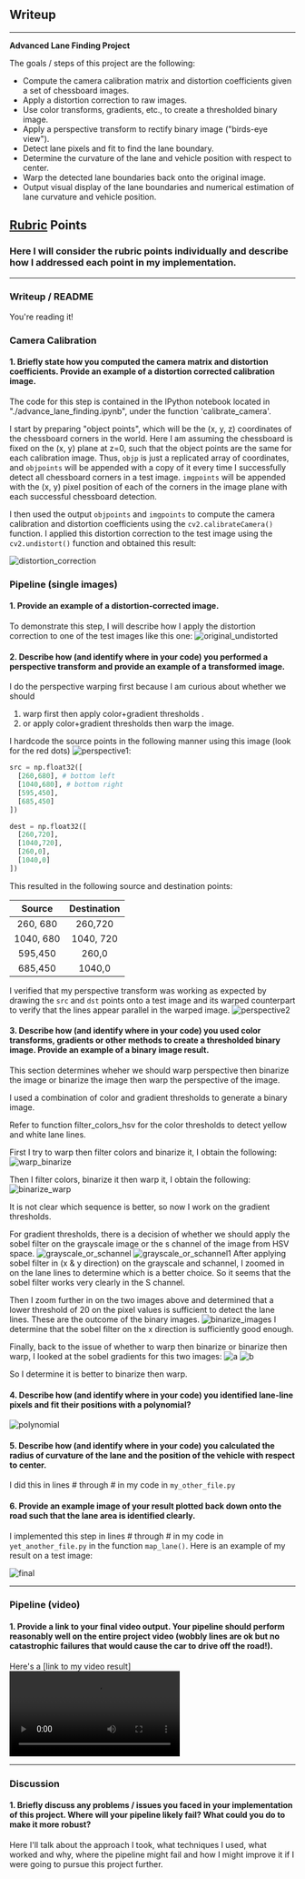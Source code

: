 ## Writeup

---

**Advanced Lane Finding Project**

The goals / steps of this project are the following:

* Compute the camera calibration matrix and distortion coefficients given a set of chessboard images.
* Apply a distortion correction to raw images.
* Use color transforms, gradients, etc., to create a thresholded binary image.
* Apply a perspective transform to rectify binary image ("birds-eye view").
* Detect lane pixels and fit to find the lane boundary.
* Determine the curvature of the lane and vehicle position with respect to center.
* Warp the detected lane boundaries back onto the original image.
* Output visual display of the lane boundaries and numerical estimation of lane curvature and vehicle position.

[//]: # (Image References)

[video1]: ./project_video.lanes.mp4 "Video"

[distortion_correction]: output_images/distortion_correction.png "before and after correction"
[original_undistorted]: output_images/original_undistorted.png "before and after correction"
[perspective1]: output_images/perspective1.png
[perspective2]: output_images/perspective2.png
[binarize_warp]: output_images/binarize_warp.png
[warp_binarize]: output_images/warp_binarize.png
[grayscale_or_schannel]: output_images/grayscale_or_schannel.png
[grayscale_or_schannel1]: output_images/grayscale_or_schannel_1.png
[binarize_images]: output_images/binarize_images.png
[a]: output_images/a.png
[b]: output_images/b.png
[polynomial]: output_images/polynomial.png
[final]: output_images/final.png

## [Rubric](https://review.udacity.com/#!/rubrics/571/view) Points

### Here I will consider the rubric points individually and describe how I addressed each point in my implementation.  

---

### Writeup / README

You're reading it!

### Camera Calibration

#### 1. Briefly state how you computed the camera matrix and distortion coefficients. Provide an example of a distortion corrected calibration image.

The code for this step is contained in the IPython notebook located in "./advance_lane_finding.ipynb", under the function 'calibrate_camera'.

I start by preparing "object points", which will be the (x, y, z) coordinates of the chessboard corners in the world. Here I am assuming the chessboard is fixed on the (x, y) plane at z=0, such that the object points are the same for each calibration image.  Thus, `objp` is just a replicated array of coordinates, and `objpoints` will be appended with a copy of it every time I successfully detect all chessboard corners in a test image.  `imgpoints` will be appended with the (x, y) pixel position of each of the corners in the image plane with each successful chessboard detection.  

I then used the output `objpoints` and `imgpoints` to compute the camera calibration and distortion coefficients using the `cv2.calibrateCamera()` function.  I applied this distortion correction to the test image using the `cv2.undistort()` function and obtained this result: 

![distortion_correction]

### Pipeline (single images)

#### 1. Provide an example of a distortion-corrected image.

To demonstrate this step, I will describe how I apply the distortion correction to one of the test images like this one:
![original_undistorted]

#### 2. Describe how (and identify where in your code) you performed a perspective transform and provide an example of a transformed image.

I do the perspective warping first because I am curious about whether we should 
1. warp first then apply color+gradient thresholds .
2. or apply color+gradient thresholds then warp the image.

I hardcode the source points in the following manner using this image (look for the red dots) ![perspective1]:

```python
src = np.float32([
  [260,680], # bottom left
  [1040,680], # bottom right
  [595,450],
  [685,450]
])

dest = np.float32([
  [260,720],
  [1040,720],
  [260,0],
  [1040,0]
])
```

This resulted in the following source and destination points:

| Source        | Destination   | 
|:-------------:|:-------------:| 
| 260, 680      | 260,720       | 
| 1040, 680     | 1040, 720     |
| 595,450       | 260,0         |
| 685,450       | 1040,0        |

I verified that my perspective transform was working as expected by drawing the `src` and `dst` points onto a test image and its warped counterpart to verify that the lines appear parallel in the warped image.
![perspective2]


#### 3. Describe how (and identify where in your code) you used color transforms, gradients or other methods to create a thresholded binary image.  Provide an example of a binary image result.

This section determines wheher we should warp perspective then binarize the image or binarize the image then warp the perspective of the image.

I used a combination of color and gradient thresholds to generate a binary image.

Refer to function filter_colors_hsv for the color thresholds to detect yellow and white lane lines.

First I try to warp then filter colors and binarize it, I obtain the following:
![warp_binarize]

Then I filter colors, binarize it then warp it, I obtain the following:
![binarize_warp]

It is not clear which sequence is better, so now I work on the gradient thresholds.

For gradient thresholds, there is a decision of whether we should apply the sobel filter on the grayscale image or the s channel of the image from HSV space.
![grayscale_or_schannel]
![grayscale_or_schannel1]
After applying sobel filter in (x & y direction) on the grayscale and schannel, I zoomed in on the lane lines to determine which is a better choice. So it seems that the sobel filter works very clearly in the S channel.

Then I zoom further in on the two images above and determined that a lower threshold of 20 on the pixel values is sufficient to detect the lane lines. These are the outcome of the binary images.
![binarize_images]
I determine that the sobel filter on the x direction is sufficiently good enough.

Finally, back to the issue of whether to warp then binarize or binarize then warp, I looked at the sobel gradients for this two images:
![a]
![b]

So I determine it is better to binarize then warp.

#### 4. Describe how (and identify where in your code) you identified lane-line pixels and fit their positions with a polynomial?

![polynomial]

#### 5. Describe how (and identify where in your code) you calculated the radius of curvature of the lane and the position of the vehicle with respect to center.

I did this in lines # through # in my code in `my_other_file.py`

#### 6. Provide an example image of your result plotted back down onto the road such that the lane area is identified clearly.

I implemented this step in lines # through # in my code in `yet_another_file.py` in the function `map_lane()`.  Here is an example of my result on a test image:

![final]

---

### Pipeline (video)

#### 1. Provide a link to your final video output.  Your pipeline should perform reasonably well on the entire project video (wobbly lines are ok but no catastrophic failures that would cause the car to drive off the road!).

Here's a [link to my video result]![video1]

---

### Discussion

#### 1. Briefly discuss any problems / issues you faced in your implementation of this project.  Where will your pipeline likely fail?  What could you do to make it more robust?

Here I'll talk about the approach I took, what techniques I used, what worked and why, where the pipeline might fail and how I might improve it if I were going to pursue this project further.  
